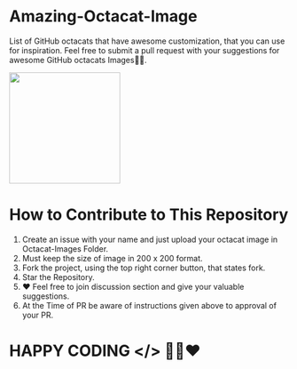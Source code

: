# Amazing-Octacat-Image

 List of GitHub octacats that have awesome customization, that you can use for inspiration.
 Feel free to submit a pull request with your suggestions for awesome GitHub octacats Images👨‍💻.
 
 <img src="https://myoctocat.com/assets/images/octocats/octocat-25.png" height="200" weight="200"/>  
 
 
 
 
 # How to Contribute to This Repository
 
 1. Create an issue with your name and just upload your octacat image in Octacat-Images Folder.
 2. Must keep the size of image in 200 x 200 format.
 3. Fork the project, using the top right corner button, that states fork.
 4. Star the Repository.
 5. ❤️ Feel free to join discussion section and give your valuable suggestions.
 6. At the Time of PR be aware of instructions given above to approval of your PR.
 
 # HAPPY CODING </> 👨‍💻❤️

